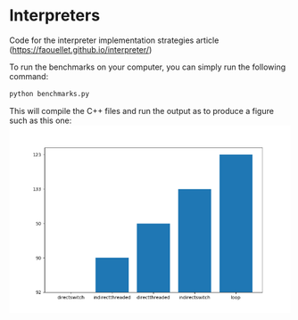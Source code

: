 # Interpreters
Code for the interpreter implementation strategies article (https://faouellet.github.io/interpreter/)

To run the benchmarks on your computer, you can simply run the following command:
```bash
python benchmarks.py
```
This will compile the C++ files and run the output as to produce a figure such as this one:
![Benchmarks](benchmarks.png)
